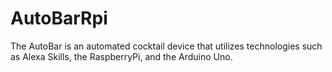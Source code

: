 # AutoBarRpi
The AutoBar is an automated cocktail device that utilizes technologies such as Alexa Skills, the RaspberryPi, and the Arduino Uno.
